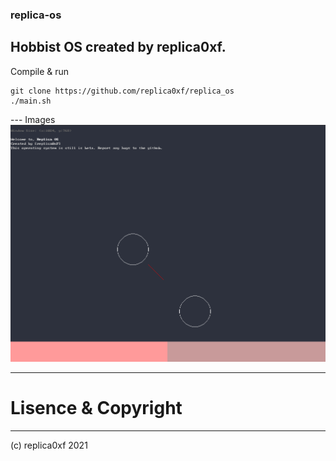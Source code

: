 ### replica-os

Hobbist OS created by replica0xf.
---
Compile & run
```
git clone https://github.com/replica0xf/replica_os
./main.sh
```

--- Images
![alt text](https://github.com/replica0xF/replica_os/blob/main/readme_img/s_1.png?raw=true)

--- 
# Lisence & Copyright
---
(c) replica0xf 2021


